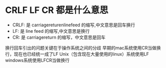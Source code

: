 # CRLF LF CR 都是什么意思
* CRLF: 是 carriagereturenlinefeed 的缩写,中文意思是回车换行
* LF: 是 line feed 的缩写,中文意思是换行
* CR: 是 carriagereturn 的缩写，中文意思是回车   


换行回车引出的问题关键在于操作系统之间的分歧
早期的mac系统使用CR当做换行，现在也已经统一成了LF
Unix（包含现在大量使用的linux）系统使用LF
windows系统使用LFCR当做换行